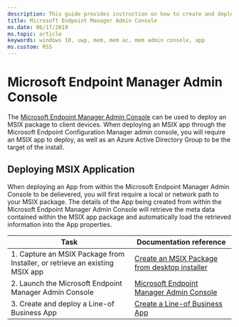 ```yaml
---
description: This guide provides instruction on how to create and deploy an MSIX app with Microsoft Endpoint Manager Admin Console
title: Microsoft Endpoint Manager Admin Console
ms.date: 06/17/2019
ms.topic: article
keywords: windows 10, uwp, mem, mem ac, mem admin console, app
ms.custom: RS5
---
```


# Microsoft Endpoint Manager Admin Console
The [Microsoft Endpoint Manager Admin Console](https://devicemanagement.microsoft.com) can be used to deploy an MSIX package to client devices. When deploying an MSIX app through the Microsoft Endpoint Configuration Manager admin console, you will require an MSIX app to deploy, as well as an Azure Active Directory Group to be the target of the install.

## Deploying MSIX Application
When deploying an App from within the Microsoft Endpoint Manager Admin Console to be delievered, you will first require a local or network path to your MSIX package. The details of the App being created from within the Microsoft Endpoint Manager Admin Console will retrieve the meta data contained within the MSIX app package and automatically load the retrieved information into the App properties.

| Task | Documentation reference |
|-----|------|
| 1. Capture an MSIX Package from Installer, or retrieve an existing MSIX app | [Create an MSIX Package from desktop installer](../packaging-tool/create-app-package.md)  |
| 2. Launch the Microsoft Endpoint Manager Admin Console | [Microsoft Endpoint Manager Admin Console](https://devicemanagement.microsoft.com) |
| 3. Create and deploy a Line-of Business App | [Create a Line-of Business App](/intune/apps/lob-apps-windows) |

